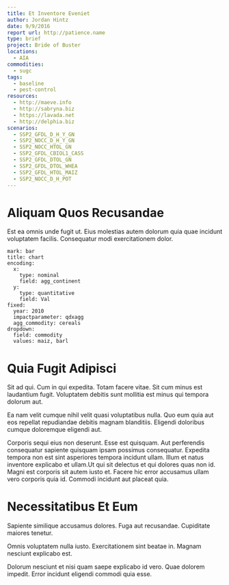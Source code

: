 ```yaml
---
title: Et Inventore Eveniet
author: Jordan Hintz
date: 9/9/2016
report url: http://patience.name
type: brief
project: Bride of Buster
locations:
  - AIA
commodities:
  - sugc
tags:
  - baseline
  - pest-control
resources:
  - http://maeve.info
  - http://sabryna.biz
  - https://lavada.net
  - http://delphia.biz
scenarios:
  - SSP2_GFDL_D_H_Y_GN
  - SSP2_NOCC_D_H_Y_GN
  - SSP2_NOCC_HTOL_GN
  - SSP2_GFDL_CBIOL1_CASS
  - SSP2_GFDL_DTOL_GN
  - SSP2_GFDL_DTOL_WHEA
  - SSP2_GFDL_HTOL_MAIZ
  - SSP2_NOCC_D_H_POT
---
```

# Aliquam Quos Recusandae
Est ea omnis unde fugit ut. Eius molestias autem dolorum quia quae incidunt voluptatem facilis. Consequatur modi exercitationem dolor.

```vis
mark: bar
title: chart
encoding:
  x:
    type: nominal
    field: agg_continent
  y:
    type: quantitative
    field: Val
fixed:
  year: 2010
  impactparameter: qdxagg
  agg_commodity: cereals
dropdown:
  field: commodity
  values: maiz, barl
```

# Quia Fugit Adipisci
Sit ad qui. Cum in qui expedita. Totam facere vitae. Sit cum minus est laudantium fugit. Voluptatem debitis sunt mollitia est minus qui tempora dolorum aut.
 Ea nam velit cumque nihil velit quasi voluptatibus nulla. Quo eum quia aut eos repellat repudiandae debitis magnam blanditiis. Eligendi doloribus cumque doloremque eligendi aut.
 Corporis sequi eius non deserunt. Esse est quisquam. Aut perferendis consequatur sapiente quisquam ipsam possimus consequatur. Expedita tempora non est sint asperiores tempora incidunt ullam. Illum et natus inventore explicabo et ullam.Ut qui sit delectus et qui dolores quas non id. Magni est corporis sit autem iusto et. Facere hic error accusamus ullam vero corporis quia id. Commodi incidunt aut placeat quia.

# Necessitatibus Et Eum
Sapiente similique accusamus dolores. Fuga aut recusandae. Cupiditate maiores tenetur.
 Omnis voluptatem nulla iusto. Exercitationem sint beatae in. Magnam nesciunt explicabo est.
 Dolorum nesciunt et nisi quam saepe explicabo id vero. Quae dolorem impedit. Error incidunt eligendi commodi quia esse.
